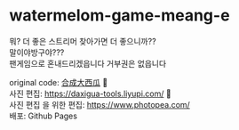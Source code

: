 # watermelom-game-meang-e
뭐? 더 좋은 스트리머 찾아가면 더 좋으니까??  
말이야방구야???  
팬게임으로 혼내드리겠읍니다 거부권은 없읍니다

original code: [合成大西瓜](https://github.com/liyupi/daxigua) 🍉  
사진 편집: https://daxigua-tools.liyupi.com/ 🍉  
사진 편집 을 위한 편집: https://www.photopea.com/  
배포: Github Pages  
